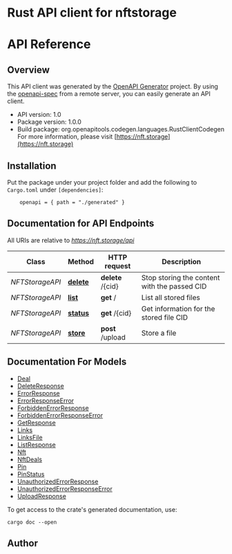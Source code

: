 # Rust API client for nftstorage

# API Reference


## Overview

This API client was generated by the [OpenAPI Generator](https://openapi-generator.tech) project.  By using the [openapi-spec](https://openapis.org) from a remote server, you can easily generate an API client.

- API version: 1.0
- Package version: 1.0.0
- Build package: org.openapitools.codegen.languages.RustClientCodegen
For more information, please visit [https://nft.storage](https://nft.storage)

## Installation

Put the package under your project folder and add the following to `Cargo.toml` under `[dependencies]`:

```
    openapi = { path = "./generated" }
```

## Documentation for API Endpoints

All URIs are relative to *https://nft.storage/api*

Class | Method | HTTP request | Description
------------ | ------------- | ------------- | -------------
*NFTStorageAPI* | [**delete**](docs/NFTStorageAPI.md#delete) | **delete** /{cid} | Stop storing the content with the passed CID
*NFTStorageAPI* | [**list**](docs/NFTStorageAPI.md#list) | **get** / | List all stored files
*NFTStorageAPI* | [**status**](docs/NFTStorageAPI.md#status) | **get** /{cid} | Get information for the stored file CID
*NFTStorageAPI* | [**store**](docs/NFTStorageAPI.md#store) | **post** /upload | Store a file


## Documentation For Models

 - [Deal](docs/Deal.md)
 - [DeleteResponse](docs/DeleteResponse.md)
 - [ErrorResponse](docs/ErrorResponse.md)
 - [ErrorResponseError](docs/ErrorResponseError.md)
 - [ForbiddenErrorResponse](docs/ForbiddenErrorResponse.md)
 - [ForbiddenErrorResponseError](docs/ForbiddenErrorResponseError.md)
 - [GetResponse](docs/GetResponse.md)
 - [Links](docs/Links.md)
 - [LinksFile](docs/LinksFile.md)
 - [ListResponse](docs/ListResponse.md)
 - [Nft](docs/Nft.md)
 - [NftDeals](docs/NftDeals.md)
 - [Pin](docs/Pin.md)
 - [PinStatus](docs/PinStatus.md)
 - [UnauthorizedErrorResponse](docs/UnauthorizedErrorResponse.md)
 - [UnauthorizedErrorResponseError](docs/UnauthorizedErrorResponseError.md)
 - [UploadResponse](docs/UploadResponse.md)


To get access to the crate's generated documentation, use:

```
cargo doc --open
```

## Author



